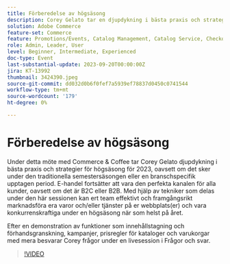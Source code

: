 ```yaml
---
title: Förberedelse av högsäsong
description: Corey Gelato tar en djupdykning i bästa praxis och strategier för högsäsong, lär sig att framgångsrikt och effektivt marknadsföra era varor och/eller tjänster på er webbplats(er) och behåller konkurrenskraften under högsäsong när som helst på året. Efter en demonstration av funktioner som innehållstagning och förhandsgranskning, kampanjer, prisregler för kataloger och varukorgar med mera besvarar Corey frågor under en livesession i Frågor och svar.
solution: Adobe Commerce
feature-set: Commerce
feature: Promotions/Events, Catalog Management, Catalog Service, Checkout, Best Practices, Price Rules
role: Admin, Leader, User
level: Beginner, Intermediate, Experienced
doc-type: Event
last-substantial-update: 2023-09-20T00:00:00Z
jira: KT-13992
thumbnail: 3424390.jpeg
source-git-commit: dd032d0b6f0fef7a5939ef78837d0450c0741544
workflow-type: tm+mt
source-wordcount: '179'
ht-degree: 0%

---
```



# Förberedelse av högsäsong

Under detta möte med Commerce &amp; Coffee tar Corey Gelato djupdykning i bästa praxis och strategier för högsäsong för 2023, oavsett om det sker under den traditionella semestersäsongen eller en branschspecifik upptagen period. E-handel fortsätter att vara den perfekta kanalen för alla kunder, oavsett om det är B2C eller B2B. Med hjälp av tekniker som delas under den här sessionen kan ert team effektivt och framgångsrikt marknadsföra era varor och/eller tjänster på er webbplats(er) och vara konkurrenskraftiga under en högsäsong när som helst på året.

Efter en demonstration av funktioner som innehållstagning och förhandsgranskning, kampanjer, prisregler för kataloger och varukorgar med mera besvarar Corey frågor under en livesession i Frågor och svar.

>[!VIDEO](https://video.tv.adobe.com/v/3424390/?learn=on)
